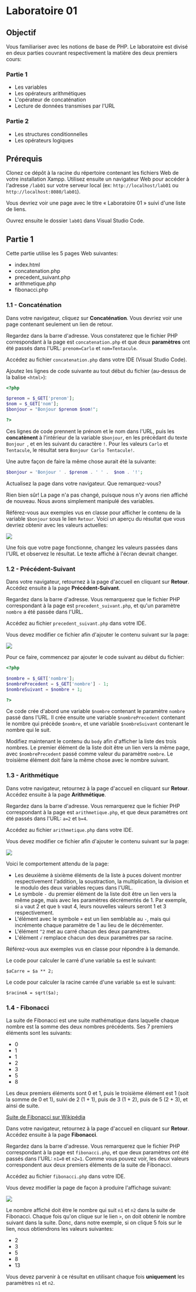 # Laboratoire 01

## Objectif

Vous familiariser avec les notions de base de PHP. Le laboratoire est divisé en deux parties couvrant respectivement la matière des deux premiers cours:

### Partie 1

* Les variables
* Les opérateurs arithmétiques
* L'opérateur de concaténation
* Lecture de données transmises par l'URL

### Partie 2

* Les structures conditionnelles
* Les opérateurs logiques

## Prérequis

Clonez ce dépôt à la racine du répertoire contenant les fichiers Web de votre installation Xampp. Utilisez ensuite un navigateur Web pour accéder à l'adresse `/lab01` sur votre serveur local (ex: `http://localhost/lab01` ou `http://localhost:8080/lab01`).

Vous devriez voir une page avec le titre « Laboratoire 01 » suivi d'une liste de liens.

Ouvrez ensuite le dossier `lab01` dans Visual Studio Code.

## Partie 1

Cette partie utilise les 5 pages Web suivantes:

* index.html
* concatenation.php
* precedent_suivant.php
* arithmetique.php
* fibonacci.php

### 1.1 - Concaténation

Dans votre navigateur, cliquez sur **Concaténation**. Vous devriez voir une page contenant seulement un lien de retour.

Regardez dans la barre d'adresse. Vous constaterez que le fichier PHP correspondant à la page est `concatenation.php` et que deux **paramètres** ont été passés dans l'URL: `prenom=Carlo` et `nom=Tentacule`.

Accédez au fichier `concatenation.php` dans votre IDE (Visual Studio Code).

Ajoutez les lignes de code suivante au tout début du fichier (au-dessus de la balise `<html>`):

```php
<?php

$prenom = $_GET['prenom'];
$nom = $_GET['nom'];
$bonjour = "Bonjour $prenom $nom!";

?>
```

Ces lignes de code prennent le prénom et le nom dans l'URL, puis les **concatènent** à l'intérieur de la variable `$bonjour`, en les précédant du texte `Bonjour `, et en les suivant du caractère `!`. Pour les valeurs `Carlo` et `Tentacule`, le résultat sera `Bonjour Carlo Tentacule!`.

Une autre façon de faire la même chose aurait été la suivante:

```php
$bonjour = 'Bonjour ' . $prenom . ' ' .  $nom . '!';
```

Actualisez la page dans votre navigateur. Que remarquez-vous?

Rien bien sûr! La page n'a pas changé, puisque nous n'y avons rien affiché de nouveau. Nous avons simplement manipulé des variables.

Référez-vous aux exemples vus en classe pour afficher le contenu de la variable `$bonjour` sous le lien `Retour`. Voici un aperçu du résultat que vous devriez obtenir avec les valeurs actuelles:

![](images-readme/concatenation.png)

Une fois que votre page fonctionne, changez les valeurs passées dans l'URL et observez le résultat. Le texte affiché à l'écran devrait changer.

### 1.2 - Précédent-Suivant

Dans votre navigateur, retournez à la page d'accueil en cliquant sur **Retour**. Accédez ensuite à la page **Précédent-Suivant**.

Regardez dans la barre d'adresse. Vous remarquerez que le fichier PHP correspondant à la page est `precedent_suivant.php`, et qu'un paramètre `nombre` a été passée dans l'URL.

Accédez au fichier `precedent_suivant.php` dans votre IDE.

Vous devez modifier ce fichier afin d'ajouter le contenu suivant sur la page:

![](images-readme/precedent_suivant.png)

Pour ce faire, commencez par ajouter le code suivant au début du fichier:

```php
<?php

$nombre = $_GET['nombre'];
$nombrePrecedent = $_GET['nombre'] - 1;
$nombreSuivant = $nombre + 1;

?>
```

Ce code crée d'abord une variable `$nombre` contenant le paramètre `nombre` passé dans l'URL. Il crée ensuite une variable `$nombrePrecedent` contenant le nombre qui précède `$nombre`, et une variable `$nombreSuivant` contenant le nombre qui le suit.

Modifiez maintenant le contenu du `body` afin d'afficher la liste des trois nombres. Le premier élément de la liste doit être un lien vers la même page, avec `$nombrePrecedent` passé comme valeur du paramètre `nombre`. Le troisième élément doit faire la même chose avec le nombre suivant.

### 1.3 - Arithmétique

Dans votre navigateur, retournez à la page d'accueil en cliquant sur **Retour**. Accédez ensuite à la page **Arithmétique**.

Regardez dans la barre d'adresse. Vous remarquerez que le fichier PHP correspondant à la page est `arithmetique.php`, et que deux paramètres ont été passés dans l'URL: `a=2` et `b=4`.

Accédez au fichier `arithmetique.php` dans votre IDE.

Vous devez modifier ce fichier afin d'ajouter le contenu suivant sur la page:

![](images-readme/arithmetique.png)

Voici le comportement attendu de la page:

* Les deuxième à sixième éléments de la liste à puces doivent montrer respectivement l'addition, la soustraction, la multiplication, la division et le modulo des deux variables reçues dans l'URL.
* Le symbole `-` du premier élément de la liste doit être un lien vers la même page, mais avec les paramètres décrémentés de 1. Par exemple, si `a` vaut 2 et que `b` vaut 4, leurs nouvelles valeurs seront 1 et 3 respectivement.
* L'élément avec le symbole `+` est un lien semblable au `-`, mais qui incrémente chaque paramètre de 1 au lieu de le décrémenter.
* L'élément `^2` met au carré chacun des deux paramètres.
* L'élément `√` remplace chacun des deux paramètres par sa racine.

Référez-vous aux exemples vus en classe pour répondre à la demande.

Le code pour calculer le carré d'une variable `$a` est le suivant:

`$aCarre = $a ** 2;`

Le code pour calculer la racine carrée d'une variable `$a` est le suivant:

`$racineA = sqrt($a);`

### 1.4 - Fibonacci

La suite de Fibonacci est une suite mathématique dans laquelle chaque nombre est la somme des deux nombres précédents. Ses 7 premiers éléments sont les suivants:

* 0
* 1
* 1
* 2
* 3
* 5
* 8

Les deux premiers éléments sont 0 et 1, puis le troisième élément est 1 (soit la somme de 0 et 1), suivi de 2 (1 + 1), puis de 3 (1 + 2), puis de 5 (2 + 3), et ainsi de suite.

[Suite de Fibonacci sur Wikipédia](https://fr.wikipedia.org/wiki/Suite_de_Fibonacci)

Dans votre navigateur, retournez à la page d'accueil en cliquant sur **Retour**. Accédez ensuite à la page **Fibonacci**.

Regardez dans la barre d'adresse. Vous remarquerez que le fichier PHP correspondant à la page est `fibonacci.php`, et que deux paramètres ont été passés dans l'URL: `n1=0` et `n2=1`. Comme vous pouvez voir, les deux valeurs correspondent aux deux premiers éléments de la suite de Fibonacci.

Accédez au fichier `fibonacci.php` dans votre IDE.

Vous devez modifier la page de façon à produire l'affichage suivant:

![](images-readme/fibonacci1.png)

Le nombre affiché doit être le nombre qui suit `n1` et `n2` dans la suite de Fibonacci. Chaque fois qu'on clique sur le lien `>`, on doit obtenir le nombre suivant dans la suite. Donc, dans notre exemple, si on clique 5 fois sur le lien, nous obtiendrons les valeurs suivantes:

* 2
* 3
* 5
* 8
* 13

Vous devez parvenir à ce résultat en utilisant chaque fois **uniquement** les paramètres `n1` et `n2`.
